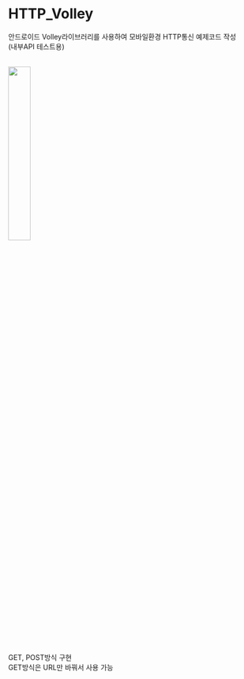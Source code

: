 # HTTP_Volley

안드로이드 Volley라이브러리를 사용하여
모바일환경 HTTP통신 예제코드 작성
<br>
(내부API 테스트용)

<br>
<img src="https://user-images.githubusercontent.com/56987664/101435272-697e0c00-394f-11eb-831a-06bc2f823c88.png" width="30%">

GET, POST방식 구현
<br>
GET방식은 URL만 바꿔서 사용 가능
